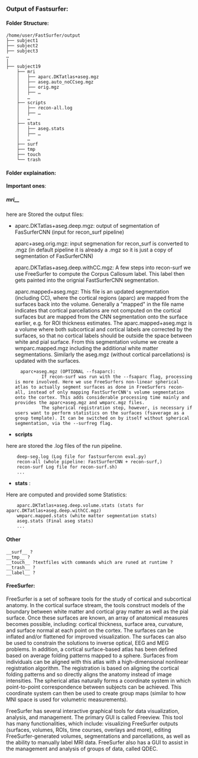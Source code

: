 ### Output of Fastsurfer:

#### Folder Structure:
```
/home/user/FastSurfer/output
├── subject1
├── subject2
├── subject3
…
│
├── subject19
    ├── mri
    │   ├── aparc.DKTatlas+aseg.mgz
    │   ├── aseg.auto_noCCseg.mgz
    │   ├── orig.mgz
    │   ├── …
    │   …
    ├── scripts
    │	├── recon-all.log
    │	├── …
    │	…   
    ├── stats
    │	├── aseg.stats
    │	├── …
    │	…   
    ├── surf
    ├── tmp
    ├── touch
    └── trash
```

#### Folder explaination:
__Important ones__:
##### mri__ 

here are Stored the output files:

- aparc.DKTatlas+aseg.deep.mgz:
				output of segmentation of FasSurferCNN (input for recon_surf pipeline) 
    		
    aparc+aseg.orig.mgz:
    		input segmenation for recon_surf is converted to .mgz 
    		(in default pipeline it is already a .mgz so it is just a copy of segmentation of FasSurferCNN) 
    		
    aparc.DKTatlas+aseg.deep.withCC.mgz:
    		A few steps into recon-surf we use FreeSurfer to compute the Corpus Callosum label. 
    		This label then gets painted into the orignial FastSurferCNN segmentation.
    		
    aparc.mapped+aseg.mgz:
    		This file is an updated segmentation (including CC), where the cortical regions (aparc) are mapped from the surfaces back into the volume. 
    			Generally a "mapped" in the file name indicates that cortical parcellations are not computed on the cortical surfaces but are mapped from the CNN segmentation onto the surface earlier, e.g. for ROI thickness estimates.
    			The aparc.mapped+aseg.mgz is a volume where both subcortical and cortical labels are corrected by the surfaces, so that no cortical labels should be outside the space between white and pial surface. 
    			From this segmentation volume we create a wmparc.mapped.mgz including the additional white matter segmentations. 
    			Similarly the aseg.mgz (without cortical parcellations) is updated with the surfaces.
    		
    	aparc+aseg.mgz (OPTIONAL --fsaparc):
    			If recon-surf was run with the --fsaparc flag, processing is more involved. Here we use FreeSurfers non-linear spherical atlas to actually segment surfaces as done in FreeSurfers recon-all, instead of only mapping FastSurferCNN's volume segmentation onto the cortex. This adds considerable processing time mainly and provides the aparc+aseg.mgz and wmparc.mgz files.
    			The spherical registration step, however, is necessary if users want to perform statistics on the surfaces (fsaverage as a group template). It can be switched on by itself without spherical segmentation, via the --surfreg flag.
    
* __scripts__ 

here are stored the .log files of the run pipeline.
    
    	deep-seg.log (Log file for fastsurfercnn eval.py)
    	recon-all (whole pipeline: FastSurferCNN + recon-surf,)
    	recon-surf Log file for recon-surf.sh)
    	...
    	
* __stats__ : 

Here are computed and provided some Statistics:
    	
    	aparc.DKTatlas+aseg.deep.volume.stats (stats for aparc.DKTatlas+aseg.deep.withCC.mgz)
    	wmparc.mapped.stats (white matter segmentation stats)
    	aseg.stats (Final aseg stats)
    	...
#### Other
    __surf__ ?
    __tmp__ ?
    __touch__ ?textfiles with commands which are runed at runtime ? 
    __trash__ ?
    __label__ ?

	
#### FreeSurfer:

FreeSurfer is a set of software tools for the study of cortical and subcortical anatomy. In the cortical surface stream, the tools construct models of the boundary between white matter and cortical gray matter as well as the pial surface. Once these surfaces are known, an array of anatomical measures becomes possible, including: cortical thickness, surface area, curvature, and surface normal at each point on the cortex. The surfaces can be inflated and/or flattened for improved visualization. The surfaces can also be used to constrain the solutions to inverse optical, EEG and MEG problems. In addition, a cortical surface-based atlas has been defined based on average folding patterns mapped to a sphere. Surfaces from individuals can be aligned with this atlas with a high-dimensional nonlinear registration algorithm. The registration is based on aligning the cortical folding patterns and so directly aligns the anatomy instead of image intensities. The spherical atlas naturally forms a coordinate system in which point-to-point correspondence between subjects can be achieved. This coordinate system can then be used to create group maps (similar to how MNI space is used for volumetric measurements).

FreeSurfer has several interactive graphical tools for data visualization, analysis, and management. The primary GUI is called Freeview. This tool has many functionalities, which include: visualizing FreeSurfer outputs (surfaces, volumes, ROIs, time courses, overlays and more), editing FreeSurfer-generated volumes, segmentations and parcellations, as well as the ability to manually label MRI data. FreeSurfer also has a GUI to assist in the management and analysis of groups of data, called QDEC.


